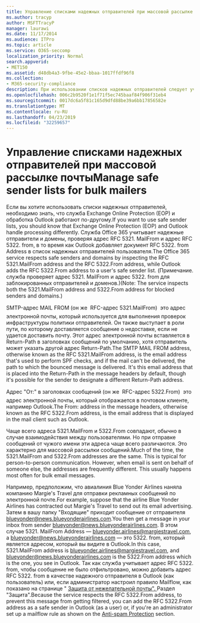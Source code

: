 ```yaml
---
title: Управление списками надежных отправителей при массовой рассылке почты
ms.author: tracyp
author: MSFTTracyP
manager: laurawi
ms.date: 11/17/2014
ms.audience: ITPro
ms.topic: article
ms.service: O365-seccomp
localization_priority: Normal
search.appverid:
- MET150
ms.assetid: d48db4a3-9fbe-45e2-bbaa-1017ffdf96f8
ms.collection:
- M365-security-compliance
description: При использовании списков надежных отправителей следует учитывать, что обработка в службе Exchange Online Protection (EOP) и программе Outlook несколько отличается. Служба рассматривает надежных отправителей и домены, проверяя RFC-адреса 5321.MailFrom и 5322.From, в то время как программа Outlook добавляет RFC-адрес 5322.From в список надежных отправителей пользователя. (Примечание. Для заблокированных пользователей и доменов служба проверяет адреса 5321.MailFrom и 5322.From.)
ms.openlocfilehash: 006c2b9520f1e1f71f5ec745baaf84f906f31eb4
ms.sourcegitcommit: 0017dc6a5f81c165d9dfd88be39a6bb17856582e
ms.translationtype: MT
ms.contentlocale: ru-RU
ms.lasthandoff: 04/23/2019
ms.locfileid: "32259657"
---
```

# <a name="manage-safe-sender-lists-for-bulk-mailers"></a><span data-ttu-id="09e97-105">Управление списками надежных отправителей при массовой рассылке почты</span><span class="sxs-lookup"><span data-stu-id="09e97-105">Manage safe sender lists for bulk mailers</span></span>

<span data-ttu-id="09e97-106">Если вы хотите использовать списки надежных отправителей, необходимо знать, что служба Exchange Online Protection (EOP) и обработка Outlook работают по-другому.</span><span class="sxs-lookup"><span data-stu-id="09e97-106">If you want to use safe sender lists, you should know that Exchange Online Protection (EOP) and Outlook handle processing differently.</span></span> <span data-ttu-id="09e97-107">Служба Office 365 учитывает надежные отправители и домены, проверяя адрес RFC 5321. MailFrom и адрес RFC 5322. from, в то время как Outlook добавляет документ RFC 5322. from Address в список надежных отправителей пользователя.</span><span class="sxs-lookup"><span data-stu-id="09e97-107">The Office 365 service respects safe senders and domains by inspecting the RFC 5321.MailFrom address and the RFC 5322.From address, while Outlook adds the RFC 5322.From address to a user's safe sender list.</span></span> <span data-ttu-id="09e97-108">(Примечание. служба проверяет адрес 5321. MailFrom и адрес 5322. from для заблокированных отправителей и доменов.)</span><span class="sxs-lookup"><span data-stu-id="09e97-108">(Note: The service inspects both the 5321.MailFrom address and 5322.From address for blocked senders and domains.)</span></span>
  
<span data-ttu-id="09e97-p103">SMTP-адрес MAIL FROM (он же  RFC-адрес 5321.MailFrom)  это адрес электронной почты, который используется для выполнения проверок инфраструктуры политики отправителей. Он также выступает в роли пути, по которому доставляется сообщение о недоставке, если не удается доставить почту. Этот адрес электронной почты вставляется в Return-Path в заголовках сообщений по умолчанию, хотя отправитель может указать другой адрес Return-Path.</span><span class="sxs-lookup"><span data-stu-id="09e97-p103">The SMTP MAIL FROM address, otherwise known as the RFC 5321.MailFrom address, is the email address that's used to perform SPF checks, and if the mail can't be delivered, the path to which the bounced message is delivered. It's this email address that is placed into the Return-Path in the message headers by default, though it's possible for the sender to designate a different Return-Path address.</span></span>
  
<span data-ttu-id="09e97-111">Адрес "От:" в заголовках сообщений (он же  RFC-адрес 5322.From)  это адрес электронной почты, который отображается в почтовом клиенте, например Outlook.</span><span class="sxs-lookup"><span data-stu-id="09e97-111">The From: address in the message headers, otherwise known as the RFC 5322.From address, is the email address that is displayed in the mail client such as Outlook.</span></span>
  
<span data-ttu-id="09e97-p104">Чаще всего адреса 5321.MailFrom и 5322.From совпадают, обычно в случае взаимодействия между пользователями. Но при отправке сообщений от чужого имени эти адреса чаще всего различаются. Это характерно для массовой рассылки сообщений.</span><span class="sxs-lookup"><span data-stu-id="09e97-p104">Much of the time, the 5321.MailFrom and 5322.From addresses are the same. This is typical for person-to-person communication. However, when email is sent on behalf of someone else, the addresses are frequently different. This usually happens most often for bulk email messages.</span></span>
  
<span data-ttu-id="09e97-116">Например, предположим, что авиалиния Blue Yonder Airlines наняла компанию Margie's Travel для отправки рекламных сообщений по электронной почте.</span><span class="sxs-lookup"><span data-stu-id="09e97-116">For example, suppose that the airline Blue Yonder Airlines has contracted out Margie's Travel to send out its email advertising.</span></span> <span data-ttu-id="09e97-117">Затем в вашу папку "Входящие" приходит сообщение от отправителя blueyonder@news.blueyonderairlines.com.</span><span class="sxs-lookup"><span data-stu-id="09e97-117">You then get a message in your inbox from sender blueyonder@news.blueyonderairlines.com.</span></span> <span data-ttu-id="09e97-118">В этом случае 5321. MailFrom Address — blueyonder.airlines@margiestravel.com, а blueyonder@news.blueyonderairlines.com — это 5322. from, который является адресом, который вы видите в Outlook.</span><span class="sxs-lookup"><span data-stu-id="09e97-118">In this case, 5321.MailFrom address is blueyonder.airlines@margiestravel.com, and blueyonder@news.blueyonderairlines.com is the 5322.From address which is the one, you see in Outlook.</span></span> <span data-ttu-id="09e97-119">Так как служба учитывает адрес RFC 5322. from, чтобы сообщение не было отфильтровано, можно добавить адрес RFC 5322. from в качестве надежного отправителя в Outlook (как пользователь) или, если администратор настроил правило Mailflow, как показано на странице " [Защита от нежелательной почты". ](anti-spam-protection.md)Раздел "Защита".</span><span class="sxs-lookup"><span data-stu-id="09e97-119">Because the service respects the RFC 5322.From address, to prevent this message from getting filtered, you can add the RFC 5322.From address as a safe sender in Outlook (as a user) or, if you're an administrator set up a mailflow rule as shown on the [Anti-spam Protection](anti-spam-protection.md) section.</span></span>
  

